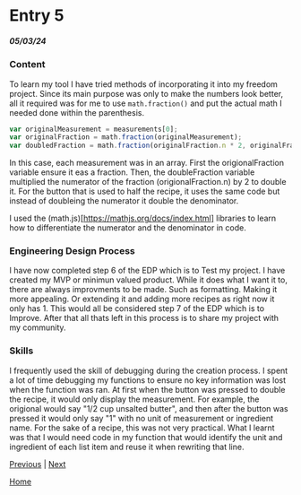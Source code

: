 # Entry 5
##### 05/03/24

### Content

To learn my tool I have tried methods of incorporating it into my freedom project. Since its main purpose was only to make the numbers look better, all it required was for me to use `math.fraction()` and put the actual math I needed done within the parenthesis. 
``` js
var originalMeasurement = measurements[0];
var originalFraction = math.fraction(originalMeasurement);
var doubledFraction = math.fraction(originalFraction.n * 2, originalFraction.d);     
```
In this case, each measurement was in an array. First the origionalFraction variable ensure it eas a fraction. Then, the doubleFraction variable multiplied the numerator of the fraction (origionalFraction.n) by 2 to double it. For the button that is used to half the recipe, it uses the same code but instead of doubleing the numerator it double the denominator.  

I used the (math.js)[https://mathjs.org/docs/index.html] libraries to learn how to differentiate the numerator and the denominator in code.

### Engineering Design Process

I have now completed step 6 of the EDP which is to Test my project. I have created my MVP or minimun valued product. While it does what I want it to, there are always improvments to be made. Such as formatting. Making it more appealing. Or extending it and adding more recipes as right now it only has 1. This would all be considered step 7 of the EDP which is to Improve. After that all thats left in this process is to share my project with my community. 

### Skills

I frequently used the skill of debugging during the creation process. I spent a lot of time debugging my functions to ensure no key information was lost when the function was ran. At first when the button was pressed to double the recipe, it would only display the measurement. For example, the origional would say "1/2 cup unsalted butter", and then after the button was pressed it would only say "1" with no unit of measurement or ingredient name. For the sake of a recipe, this was not very practical. What I learnt was that I would need code in my function that would identify the unit and ingredient of each list item and reuse it when rewriting that line. 

[Previous](entry04.md) | [Next](entry06.md)

[Home](../README.md)
